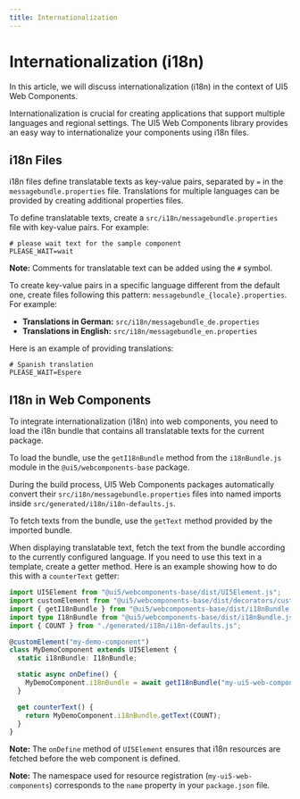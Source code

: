 ```yaml
---
title: Internationalization
---
```


# Internationalization (i18n)

In this article, we will discuss internationalization (i18n) in the context of UI5 Web Components.

Internationalization is crucial for creating applications that support multiple languages and regional settings. The UI5 Web Components library provides an easy way to internationalize your components using i18n files.

## i18n Files

i18n files define translatable texts as key-value pairs, separated by `=` in the `messagebundle.properties` file. Translations for multiple languages can be provided by creating additional properties files.

To define translatable texts, create a `src/i18n/messagebundle.properties` file with key-value pairs. For example:

```
# please wait text for the sample component
PLEASE_WAIT=wait
```

**Note:** Comments for translatable text can be added using the `#` symbol.

To create key-value pairs in a specific language different from the default one, create files following this pattern: `messagebundle_{locale}.properties`. For example:
- **Translations in German:** `src/i18n/messagebundle_de.properties`
- **Translations in English:** `src/i18n/messagebundle_en.properties`

Here is an example of providing translations:

```properties
# Spanish translation
PLEASE_WAIT=Espere
```

## I18n in Web Components

To integrate internationalization (i18n) into web components, you need to load the i18n bundle that contains all translatable texts for the current package.

To load the bundle, use the `getI18nBundle` method from the `i18nBundle.js` module in the `@ui5/webcomponents-base` package.

During the build process, UI5 Web Components packages automatically convert their `src/i18n/messagebundle.properties` files into named imports inside `src/generated/i18n/i18n-defaults.js`.

To fetch texts from the bundle, use the `getText` method provided by the imported bundle.

When displaying translatable text, fetch the text from the bundle according to the currently configured language. If you need to use this text in a template, create a getter method. Here is an example showing how to do this with a `counterText` getter:

```ts
import UI5Element from "@ui5/webcomponents-base/dist/UI5Element.js";
import customElement from "@ui5/webcomponents-base/dist/decorators/customElement.js";
import { getI18nBundle } from "@ui5/webcomponents-base/dist/i18nBundle.js";
import type I18nBundle from "@ui5/webcomponents-base/dist/i18nBundle.js";
import { COUNT } from "./generated/i18n/i18n-defaults.js";

@customElement("my-demo-component")
class MyDemoComponent extends UI5Element {
  static i18nBundle: I18nBundle;

  static async onDefine() {
    MyDemoComponent.i18nBundle = await getI18nBundle("my-ui5-web-components");
  }

  get counterText() {
    return MyDemoComponent.i18nBundle.getText(COUNT);
  }
}
```

**Note:** The `onDefine` method of `UI5Element` ensures that i18n resources are fetched before the web component is defined.

**Note:** The namespace used for resource registration (`my-ui5-web-components`) corresponds to the `name` property in your `package.json` file.